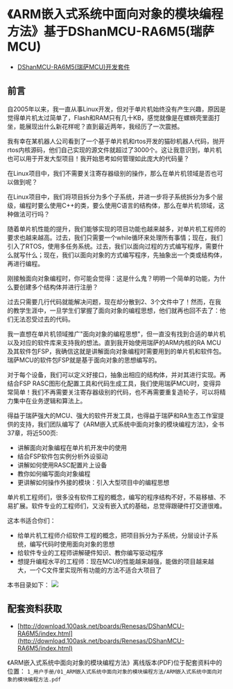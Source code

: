 # 《ARM嵌入式系统中面向对象的模块编程方法》基于DShanMCU-RA6M5(瑞萨MCU)

- [DShanMCU-RA6M5(瑞萨MCU)开发套件](https://item.taobao.com/item.htm?id=728461040949)

## 前言

自2005年以来，我一直从事Linux开发，但对于单片机始终没有产生兴趣，原因是觉得单片机太过简单了，Flash和RAM只有几十KB，感觉就像是在螺蛳壳里面打坐，能展现出什么新花样呢？直到最近两年，我经历了一次震撼。

我有幸在某机器人公司看到了一个基于单片机和rtos开发的猫砂机器人代码，抛开rtos内核源码，他们自己实现的源文件就超过了3000个。这让我意识到，单片机也可以用于开发大型项目！我开始思考如何管理如此庞大的代码量？

在Linux项目中，我们不需要关注寄存器级别的操作，那么在单片机领域是否也可以做到呢？

在Linux项目中，我们将项目拆分为多个子系统，并进一步将子系统拆分为多个层级，编程时要么使用C++的类，要么使用C语言的结构体，那么在单片机领域，这种做法可行吗？

随着单片机性能的提升，我们能够实现的项目功能也越来越多，对单片机工程师的要求也越来越高。过去，我们只需要一个while循环来处理所有事情；现在，我们引入了RTOS，使用多任务系统。过去，我们以面向过程的方式编写程序，需要什么就写什么；现在，我们以面向对象的方式编写程序，先抽象出一个类或结构体，再进行编程。

刚接触面向对象编程时，你可能会觉得：这是什么鬼？明明一个简单的功能，为什么要创建多个结构体并进行注册？

过去只需要几行代码就能解决问题，现在却分散到2、3个文件中了！然而，在我的教学生涯中，一旦学生们掌握了面向对象的编程思想，他们就再也回不去了：他们无法忍受过去的代码。

我一直想在单片机领域推广"面向对象的编程思想"，但一直没有找到合适的单片机以及对应的软件库来支持我的想法。直到我开始使用瑞萨的ARM内核的RA MCU及其软件包FSP，我确信这就是讲解面向对象编程时需要用到的单片机和软件包。瑞萨MCU的软件包FSP就是基于面向对象的思想编写的。

对于每个设备，我们可以定义好接口，抽象出相应的结构体，并对其进行实现。再结合FSP RASC图形化配置工具和代码生成工具，我们使用瑞萨MCU时，变得异常简单！我们不再需要关注寄存器级别的代码，也不再需要重复造轮子，可以将精力集中在业务逻辑和算法上。

得益于瑞萨强大的MCU、强大的软件开发工具，也得益于瑞萨和RA生态工作室提供的支持，我们团队编写了《ARM嵌入式系统中面向对象的模块编程方法》，全书37章，将近500页:

- 讲解面向对象编程在单片机开发中的使用
- 结合FSP软件包实例分析外设驱动
- 讲解如何使用RASC配置片上设备
- 教你如何编写面向对象编程
- 更讲解如何操作外接的模块：引入大型项目中的编程思想

单片机工程师们，很多没有软件工程的概念，编写的程序结构不好，不易移植、不易扩展。软件专业的工程师们，又没有嵌入式的基础，总觉得跟硬件打交道很难。

这本书适合你们：

- 给单片机工程师介绍软件工程的概念，把项目拆分为子系统，分层设计子系统，编写代码时使用面向对象的思想
- 给软件专业的工程师讲解硬件知识、教你编写驱动程序
- 想提升编程水平的工程师：现在MCU的性能越来越强，能做的项目越来越大，一个C文件里实现所有功能的方法不适合大项目了

本书目录如下：
![](https://photos.100ask.net/renesas-docs/DShanMCU_RA6M5/object_oriented_module_programming_method_in_ARM_embedded_system/directory.jpg)


## 配套资料获取

- [http://download.100ask.net/boards/Renesas/DShanMCU-RA6M5/index.html](http://download.100ask.net/boards/Renesas/DShanMCU-RA6M5/index.html)

《ARM嵌入式系统中面向对象的模块编程方法》离线版本(PDF)位于配套资料中的位置： `1_用户手册/01_ARM嵌入式系统中面向对象的模块编程方法/ARM嵌入式系统中面向对象的模块编程方法.pdf`

